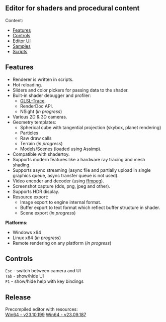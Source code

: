 ## Editor for shaders and procedural content

Content:
* [Features](#features)
* [Controls](#controls)
* [Editor UI](docs/EditorUI.md)
* [Samples](docs/Samples.md)
* [Scripts](docs/Scripts.md)


## Features

* Renderer is written in scripts.
* Hot reloading.
* Sliders and color pickers for passing data to the shader.
* Built-in shader debugger and profiler:
	- [GLSL-Trace](https://github.com/azhirnov/as-en/blob/dev/AE/engine/tools/res_pack/shader_trace/Readme.md).
	- RenderDoc API.
	- NSight (*in progress*)
* Various 2D & 3D cameras.
* Geometry templates:
	- Spherical cube with tangential projection (skybox, planet rendering)
	- Particles
	- Raw draw calls
	- Terrain (*in progress*)
	- Models/Scenes (loaded using Assimp).
* Compatible with shadertoy.
* Supports modern features like a hardware ray tracing and mesh shading.
* Supports async streaming (async file and partially upload in single graphics queue, async transfer queue is not used).
* Video encoder and decoder (using [ffmpeg](https://ffmpeg.org/)).
* Screenshot capture (dds, png, jpeg and other).
* Supports HDR display.
* Resource export:
	- Image export to engine internal format.
	- Buffer export to text format which reflect buffer structure in shader.
	- Scene export (*in progress*)

**Platforms:**<br/>
* Windows x64
* Linux x64 (*in progress*)
* Remote rendering on any platform (*in progress*)


## Controls

`Esc` - switch between camera and UI<br/>
`Tab` - show/hide UI<br/>
`F1` - show/hide help with key bindings<br/>


## Release

Precompiled editor with resources:<br/>
[Win64 - v23.10.199](https://drive.google.com/file/d/1kicA14gnlIwC3ah1qPszUznnFa2WCt6s/view?usp=share_link)
[Win64 - v23.09.187](https://drive.google.com/file/d/1e_TyVnyi61r8Fk0iXVc_vIxzYEuoPxZS/view?usp=drive_link)
